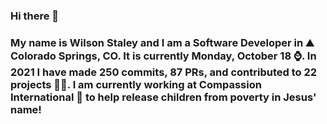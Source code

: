 ### Hi there 👋

### My name is Wilson Staley and I am a Software Developer in ⛰ Colorado Springs, CO.  It is currently Monday, October 18 ⌚. In 2021 I have made 250 commits, 87 PRs, and contributed to 22 projects 👨‍💻. I am currently working at Compassion International 🏢 to help release children from poverty in Jesus' name!